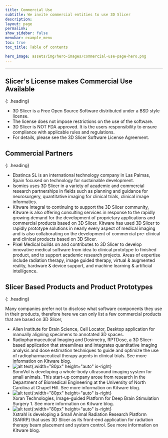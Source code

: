 ```yaml
---
title: Commercial Use
subtitle: We invite commercial entities to use 3D Slicer
description:
layout: page
permalink:
show_sidebar: false
menubar: example_menu
toc: true
toc_title: Table of contents

hero_image: assets/img/hero-images/commercial-use-page-hero.png
---
```


<div class="internal-page" markdown="1">

<hr/>

## Slicer's License makes Commercial Use Available
{: .heading}

* 3D Slicer is a Free Open Source Software distributed under a BSD style license.
* The license does not impose restrictions on the use of the software.
* 3D Slicer is NOT FDA approved. It is the users responsibility to ensure compliance with applicable rules and regulations.
* For details, please see the 3D Slicer Software License Agreement.

## Commercial Partners
{: .heading}

* Ebatinca SL is an international technology company in Las Palmas, Spain focused on technology for sustainable development.
* Isomics uses 3D Slicer in a variety of academic and commercial research partnerships in fields such as planning and guidance for neurosurgery, quantitative imaging for clinical trials, clinical image informatics.
* Kitware Integral to continuing to support the 3D Slicer community, Kitware is also offering consulting services in response to the rapidly growing demand for the development of proprietary applications and commercial products based on 3D Slicer. Kitware has used 3D Slicer to rapidly prototype solutions in nearly every aspect of medical imaging and is also collaborating on the development of commercial pre-clinical and clinical products based on 3D Slicer.
* Pixel Medical builds on and contributes to 3D Slicer to develop innovative medical software from idea to clinical prototype to finished product, and to support academic research projects. Areas of expertise include radiation therapy, image guided therapy, virtual & augmented reality, hardware & device support, and machine learning & artificial intelligence.

## Slicer Based Products and Product Prototypes
{: .heading}

Many companies prefer not to disclose what software components they use in their products, therefore here we can only list a few commercial products that are based on 3D Slicer,

* Allen Institute for Brain Science, Cell Locator, Desktop application for manually aligning specimens to annotated 3D spaces.
* Radiopharmaceutical Imaging and Dosimetry, RPTDose, a 3D Slicer-based application that streamlines and integrates quantitative imaging analysis and dose estimation techniques to guide and optimize the use of radiopharmaceutical therapy agents in clinical trials. See more information on Kitware blog.
* ![alt text](https://sonovol.com/wp-content/uploads/2019/03/sonovol.logo_.png "SonoVol"){:width="80px" height="auto" is-right}<br/>
SonoVol is developing a whole-body ultrasound imaging system for small animals. This start-up company arose from research in the Department of Biomedical Engineering at the University of North Carolina at Chapel Hill. See more information on Kitware blog.
* ![alt text](https://blog.kitware.com/wp-content/uploads/2018/06/Xoran.png "Xoran Technologies"){:width="80px" height="auto" is-right}<br/>
Xoran Technologies, Image-guided Platform for Deep Brain Stimulation Surgery 1. See more information on Kitware blog.
* ![alt text](https://xstrahl-9f3e.kxcdn.com/wp-content/uploads/2017/03/logo-top.svg "Xstrahl"){:width="80px" height="auto" is-right}<br/>
Xstrahl is developing a Small Animal Radiation Research Platform (SARRP) that uses 3D Slicer as its front-end application for radiation therapy beam placement and system control. See more information on Kitware blog.

</div>
